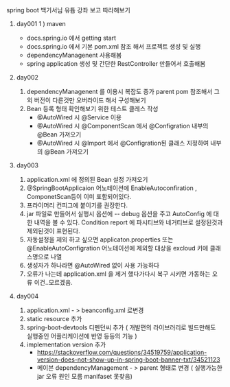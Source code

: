 spring boot 백기서님 유튭 강좌 보고 따라해보기
1. day001
  1 ) maven
    - docs.spring.io 에서 getting start
    - docs.spring.io 에서 기본 pom.xml 참조 해서 프로젝트 생성 및 실행
    - dependencyManagenent 사용해봄
    - spring application 생성 및 간단한 RestController 만들어서 호출해봄

2. day002
   1) dependencyManagenent 를 이용시 복잡도 증가 parent pom 참조해서 그외 버전이 다른것만 오버라이드 해서 구성해보기
   2) Bean 등록 형태 확인해보기 위한 테스트 클레스 작성
      - @AutoWired 시 @Service 이용
      - @AutoWired 시 @ComponentScan 에서 @Configration 내부의 @Bean 가져오기
      - @AutoWired 시 @Import 에서 @Configration된 클래스 지정하여  내부의 @Bean 가져오기
            
3. day003
   1) application.xml 에 정의된 Bean 설정 가져오기
   2) @SpringBootApplicaion 어노테이션에 EnableAutoconfiration , ComponetScan등이 이미 포함되어있다.
   3) 프라이머리 컨피그에 붙이기를 권장한다. 
   4) jar 파일로 만들어서 실행시 옵션에 -- debug 옵션을 주고 AutoConfig 에 대한 내역을 볼 수 있다.
      Condition report 에 파시티브와 네거티브로 설정된것과 제외된것이 표현된다.
   5) 자동설정을 제외 하고 싶으면 applicaton.properties 또는 @EnableAutoConfigration 어노테이션에 제외할 대상을 excloud 키에 클래스명으로 나열
   6) 생성자가 하나라면 @AutoWired 없이 사용 가능하다
   7) 오류가 나는데 application.xml 을 제거 했다가다시 복구 시키면 가동하는 오류 이건..모르겠음.   
   
4. day004
   1) application.xml  - > beanconfig.xml 로변경
   2) static resource 추가 
   3) spring-boot-devtools 디펜던씨 추가 ( 개발편의 라이브러리로 빌드만해도 실행중인 어플리케이션에 반영 등등의 기능 )  
   4) implementation version 추가 
      - https://stackoverflow.com/questions/34519759/application-version-does-not-show-up-in-spring-boot-banner-txt/34521123
      - 메이븐 dependencyManagement - > parent 형태로 변경 ( 실행가능한 jar 오류 원인 모름 manifaset 못찾음) 